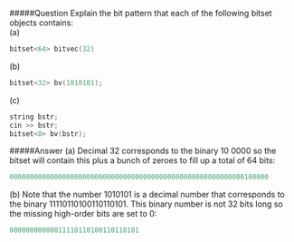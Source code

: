 #####Question
Explain the bit pattern that each of the following bitset objects contains:  
(a)
```cpp
bitset<64> bitvec(32)
```
(b)
```cpp
bitset<32> bv(1010101);
```
(c)
```cpp
string bstr;
cin >> bstr;
bitset<8> bv(bstr);
```
#####Answer
(a) Decimal 32 corresponds to the binary 10 0000 so the bitset will contain this plus a bunch of zeroes to fill up a total of 64 bits:  
```cpp
0000000000000000000000000000000000000000000000000000000000100000
```
(b) Note that the number 1010101 is a decimal number that corresponds to the binary 11110110100110110101. This binary number is not 32 bits long so the missing high-order bits are set to 0:  
```cpp
00000000000011110110100110110101
```
